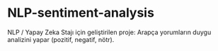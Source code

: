 # NLP-sentiment-analysis
NLP / Yapay Zeka Stajı için geliştirilen proje: Arapça yorumların duygu analizini yapar (pozitif, negatif, nötr).
